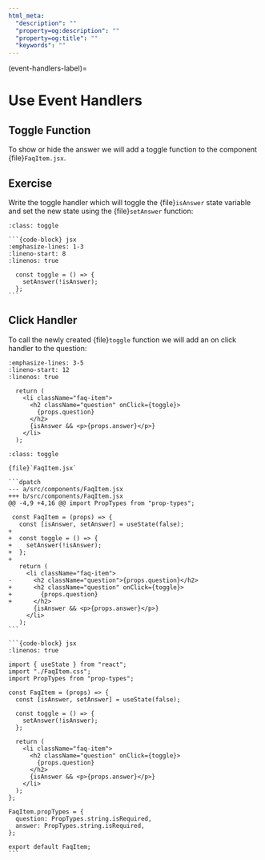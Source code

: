 ```yaml
---
html_meta:
  "description": ""
  "property=og:description": ""
  "property=og:title": ""
  "keywords": ""
---
```


(event-handlers-label)=

# Use Event Handlers

## Toggle Function

To show or hide the answer we will add a toggle function to the component {file}`FaqItem.jsx`.

## Exercise

Write the toggle handler which will toggle the {file}`isAnswer` state variable
and set the new state using the {file}`setAnswer` function:

````{admonition} Solution
:class: toggle

```{code-block} jsx
:emphasize-lines: 1-3
:lineno-start: 8
:linenos: true

  const toggle = () => {
    setAnswer(!isAnswer);
  };
```
````

## Click Handler

To call the newly created {file}`toggle` function we will add an on click handler to the question:

```{code-block} jsx
:emphasize-lines: 3-5
:lineno-start: 12
:linenos: true

  return (
    <li className="faq-item">
      <h2 className="question" onClick={toggle}>
        {props.question}
      </h2>
      {isAnswer && <p>{props.answer}</p>}
    </li>
  );
```

````{admonition} Differences
:class: toggle

{file}`FaqItem.jsx`

```dpatch
--- a/src/components/FaqItem.jsx
+++ b/src/components/FaqItem.jsx
@@ -4,9 +4,16 @@ import PropTypes from "prop-types";

 const FaqItem = (props) => {
   const [isAnswer, setAnswer] = useState(false);
+
+  const toggle = () => {
+    setAnswer(!isAnswer);
+  };
+
   return (
     <li className="faq-item">
-      <h2 className="question">{props.question}</h2>
+      <h2 className="question" onClick={toggle}>
+        {props.question}
+      </h2>
       {isAnswer && <p>{props.answer}</p>}
     </li>
   );
```

```{code-block} jsx
:linenos: true

import { useState } from "react";
import "./FaqItem.css";
import PropTypes from "prop-types";

const FaqItem = (props) => {
  const [isAnswer, setAnswer] = useState(false);

  const toggle = () => {
    setAnswer(!isAnswer);
  };

  return (
    <li className="faq-item">
      <h2 className="question" onClick={toggle}>
        {props.question}
      </h2>
      {isAnswer && <p>{props.answer}</p>}
    </li>
  );
};

FaqItem.propTypes = {
  question: PropTypes.string.isRequired,
  answer: PropTypes.string.isRequired,
};

export default FaqItem;
```
````
